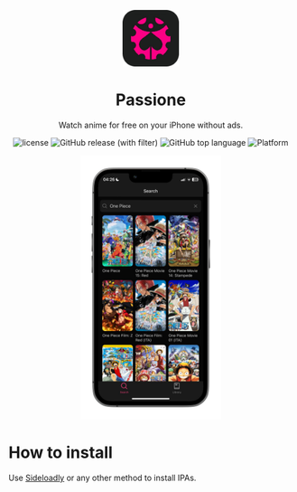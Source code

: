 <p align="center">
    <img width="100px" src="https://github.com/aleganza/Passione/blob/main/assets/images/icon-radius.png?raw=true"/>
    <h1 align="center">Passione</h1>
</p>

<p align="center">Watch anime for free on your iPhone without ads.</p>

<p align="center">
    <img alt="license" src="https://img.shields.io/github/license/aleganza/passione?color=FB0085"> 
    <img alt="GitHub release (with filter)" src="https://img.shields.io/github/v/release/aleganza/Passione?color=FB0085">
    <img alt="GitHub top language" src="https://img.shields.io/github/languages/top/aleganza/passione?color=FB0085">
    <img alt="Platform" src="https://img.shields.io/badge/platform-ios-FB0085">
</p>

<p align="center">
    <img style="width:250px" src="https://github.com/aleganza/Passione/blob/main/assets/images/mockup.png?raw=true">
</p>

# How to install

Use <a href="https://sideloadly.io/">Sideloadly</a> or any other method to install IPAs.
